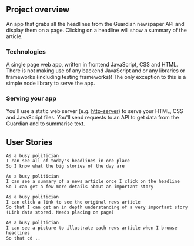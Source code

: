 ## Project overview

An app that grabs all the headlines from the Guardian newspaper API and display them on a page.  Clicking on a headline will show a summary of the article.

### Technologies

A single page web app, written in frontend JavaScript, CSS and HTML. There is not making use of any backend JavaScript and or any libraries or frameworks (including testing frameworks)! The only exception to this is a simple node library to serve the app.

### Serving your app

You'll use a static web server (e.g. [http-server](https://www.npmjs.com/package/http-server)) to serve your HTML, CSS and JavaScript files.  You'll send requests to an API to get data from the Guardian and to summarise text.

## User Stories

```
As a busy politician
I can see all of today's headlines in one place
So I know what the big stories of the day are
```

```
As a busy politician
I can see a summary of a news article once I click on the headline
So I can get a few more details about an important story
```

```
As a busy politician
I can click a link to see the original news article
So that I can get an in depth understanding of a very important story
(Link data stored. Needs placing on page)
```

```
As a busy politician
I can see a picture to illustrate each news article when I browse headlines
So that cd ..